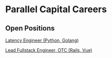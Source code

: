 # Parallel Capital Careers

## Open Positions

[Latency Engineer (Python, Golang)](latency-engineer.html)

[Lead Fullstack Engineer, OTC (Rails, Vue)](lead-fullstack-engineer.html)
